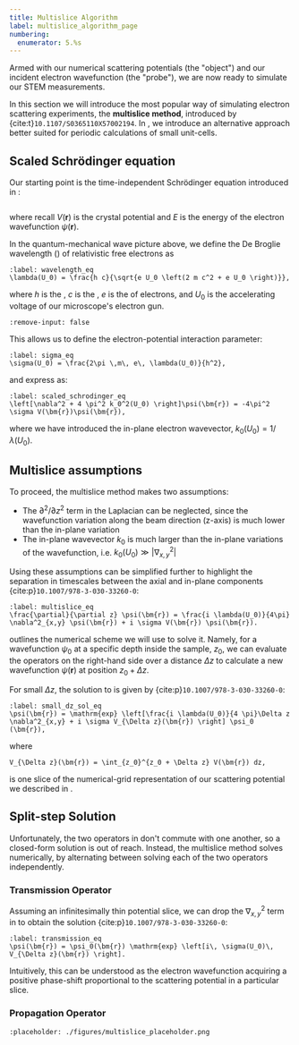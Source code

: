 ```yaml
---
title: Multislice Algorithm
label: multislice_algorithm_page
numbering:
  enumerator: 5.%s
---
```


Armed with our numerical scattering potentials (the "object") and our incident electron wavefunction (the "probe"), we are now ready to simulate our STEM measurements.

In this section we will introduce the most popular way of simulating electron scattering experiments, the **multislice method**, introduced by {cite:t}`10.1107/S0365110X57002194`.
In [](#bloch_wave_algorithm_page), we introduce an alternative approach better suited for periodic calculations of small unit-cells.

## Scaled Schrödinger equation

Our starting point is the time-independent Schrödinger equation introduced in [](#scattering_potentials_page):

```{embed} #schrodinger_eq
```
where recall $V(\bm{r})$ is the crystal potential and $E$ is the energy of the electron wavefunction $\psi(\bm{r})$.

In the quantum-mechanical wave picture above, we define the De Broglie wavelength ([](wiki:Matter_wave)) of relativistic free electrons as

```{math}
:label: wavelength_eq
\lambda(U_0) = \frac{h c}{\sqrt{e U_0 \left(2 m c^2 + e U_0 \right)}},
```
where $h$ is the [](wiki:Planck_constant), $c$ is the [](wiki:Speed_of_light), $e$ is the [](wiki:Elementary_charge) of electrons, and $U_0$ is the accelerating voltage of our microscope's electron gun.

```{embed} #app:relativistic_wavelength
:remove-input: false
```

This allows us to define the electron-potential interaction parameter:
```{math}
:label: sigma_eq
\sigma(U_0) = \frac{2\pi \,m\, e\, \lambda(U_0)}{h^2},
```
and express [](#schrodinger_eq) as:
```{math}
:label: scaled_schrodinger_eq
\left[\nabla^2 + 4 \pi^2 k_0^2(U_0) \right]\psi(\bm{r}) = -4\pi^2 \sigma V(\bm{r})\psi(\bm{r}),
```
where we have introduced the in-plane electron wavevector, $k_0(U_0) = 1/ \lambda(U_0)$.

## Multislice assumptions

To proceed, the multislice method makes two assumptions:
- The $\partial^2 / \partial z^2$ term in the Laplacian can be neglected, since the wavefunction variation along the beam direction (z-axis) is much lower than the in-plane variation  
- The in-plane wavevector $k_0$ is much larger than the in-plane variations of the wavefunction, i.e. $k_0(U_0) \gg \left| \nabla^2_{x,y}\right|$

Using these assumptions [](#scaled_schrodinger_eq) can be simplified further to highlight the separation in timescales between the axial and in-plane components {cite:p}`10.1007/978-3-030-33260-0`:
```{math}
:label: multislice_eq
\frac{\partial}{\partial z} \psi(\bm{r}) = \frac{i \lambda(U_0)}{4\pi} \nabla^2_{x,y} \psi(\bm{r}) + i \sigma V(\bm{r}) \psi(\bm{r}).
```

[](#multislice_eq) outlines the numerical scheme we will use to solve it.
Namely, for a wavefunction $\psi_0$ at a specific depth inside the sample, $z_0$, we can evaluate the operators on the right-hand side over a distance $\Delta z$ to calculate a new wavefunction $\psi(\bm{r})$ at position $z_0 + \Delta z$.

For small $\Delta z$, the solution to [](#multislice_eq) is given by {cite:p}`10.1007/978-3-030-33260-0`:
```{math}
:label: small_dz_sol_eq
\psi(\bm{r}) = \mathrm{exp} \left[\frac{i \lambda(U_0)}{4 \pi}\Delta z \nabla^2_{x,y} + i \sigma V_{\Delta z}(\bm{r}) \right] \psi_0 (\bm{r}),
```
where
```{math}
V_{\Delta z}(\bm{r}) = \int_{z_0}^{z_0 + \Delta z} V(\bm{r}) dz,
```
is one slice of the numerical-grid representation of our scattering potential we described in [](#scattering_potentials_page).

## Split-step Solution

Unfortunately, the two operators in [](#small_dz_sol_eq) don't commute with one another, so a closed-form solution is out of reach.
Instead, the multislice method solves [](#small_dz_sol_eq) numerically, by alternating between solving each of the two operators independently.

### Transmission Operator

Assuming an infinitesimally thin potential slice, we can drop the $\nabla^2_{x,y}$ term in [](#small_dz_sol_eq) to obtain the solution {cite:p}`10.1007/978-3-030-33260-0`:
```{math}
:label: transmission_eq
\psi(\bm{r}) = \psi_0(\bm{r}) \mathrm{exp} \left[i\, \sigma(U_0)\, V_{\Delta z}(\bm{r}) \right].
```

Intuitively, this can be understood as the electron wavefunction acquiring a positive phase-shift proportional to the scattering potential in a particular slice.

### Propagation Operator

```{figure} #app:multislice_widget
:placeholder: ./figures/multislice_placeholder.png
```
